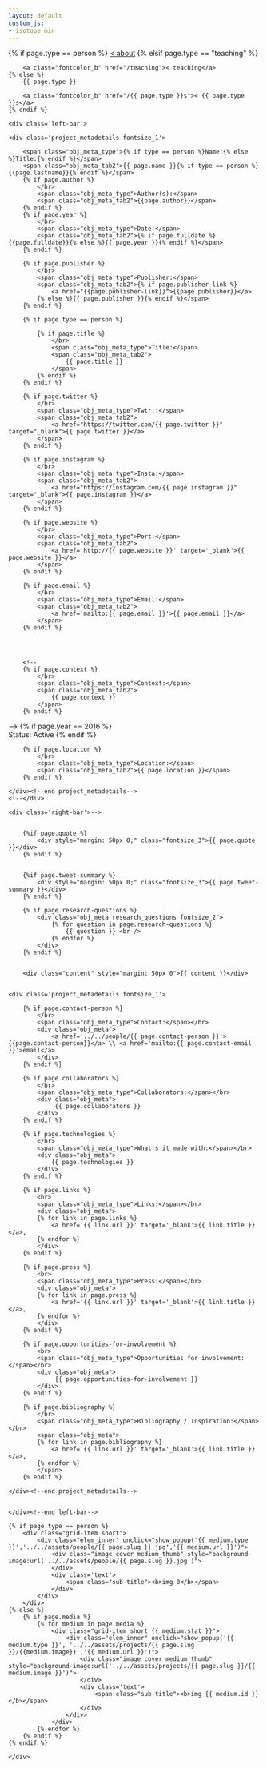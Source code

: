 ```yaml
---
layout: default
custom_js:
- isotope_min
---
```



<script type="text/javascript">
	function show_popup(type,image,url){
		$('.media_popup').show();
		var content_w = 0;
		var content_h = 0;
		var content = new Image();
		content.onload = function() {
			content_w = this.width;
			content_h = this.height;
			if(content_h > $('.media_popup .inner').height()){
				content.height = $('.media_popup .inner').height();
			}
		}

		content.src = image;
		if(type == "vimeo"){
			content = '<iframe src="'+url+'" width="640" height="360" frameborder="0" webkitallowfullscreen mozallowfullscreen allowfullscreen></iframe>'
		}
		$('.media_popup .inner').html(content);
	}
	function hide_popup(){
		$('.media_popup').hide();
	}
	function myFunction(){
		console.log('load')
	}
</script>


<div class="nav fontsize_1">
	{% if page.type == person %}
		<a class="fontcolor_b" href="/about">< about</a>
	{% elsif page.type == "teaching" %}

		<a class="fontcolor_b" href="/teaching">< teaching</a>	
	{% else %}
		{{ page.type }}

		<a class="fontcolor_b" href="/{{ page.type }}s">< {{ page.type }}s</a>
	{% endif %} 
</div>


<div class='project'>
<div class='project_left'><div class='project_inner'>

	<div class='left-bar'>
	
	<div class='project_metadetails fontsize_1'>
	
		<span class="obj_meta_type">{% if type == person %}Name:{% else %}Title:{% endif %}</span>
		<span class="obj_meta_tab2">{{ page.name }}{% if type == person %} {{page.lastname}}{% endif %}</span>
		{% if page.author %}
			</br>
			<span class="obj_meta_type">Author(s):</span>
			<span class="obj_meta_tab2">{{page.author}}</span>
		{% endif %}
		{% if page.year %}
			</br>
			<span class="obj_meta_type">Date:</span>
			<span class="obj_meta_tab2">{% if page.fulldate %}{{page.fulldate}}{% else %}{{ page.year }}{% endif %}</span>
		{% endif %}

		{% if page.publisher %}
			</br>
			<span class="obj_meta_type">Publisher:</span>
			<span class="obj_meta_tab2">{% if page.publisher-link %}
				<a href="{{page.publisher-link}}">{{page.publisher}}</a>
			{% else %}{{ page.publisher }}{% endif %}</span>
		{% endif %}

		{% if page.type == person %}
	
			{% if page.title %}
				</br>
				<span class="obj_meta_type">Title:</span>
				<span class="obj_meta_tab2">
					{{ page.title }}
				</span>
			{% endif %}
		{% endif %}
		
		{% if page.twitter %}
			</br>
			<span class="obj_meta_type">Twtr::</span>
			<span class="obj_meta_tab2">
				<a href="https://twitter.com/{{ page.twitter }}" target="_blank">{{ page.twitter }}</a>
			</span>
		{% endif %}	

		{% if page.instagram %}
			</br>
			<span class="obj_meta_type">Insta:</span>
			<span class="obj_meta_tab2">
				<a href="https://instagram.com/{{ page.instagram }}" target="_blank">{{ page.instagram }}</a>
			</span>
		{% endif %}	
		
		{% if page.website %}
			</br>
			<span class="obj_meta_type">Port:</span>
			<span class="obj_meta_tab2">
				<a href='http://{{ page.website }}' target='_blank'>{{ page.website }}</a>
			</span>
		{% endif %}

		{% if page.email %}
			</br>
			<span class="obj_meta_type">Email:</span>
			<span class="obj_meta_tab2">
				<a href='mailto:{{ page.email }}'>{{ page.email }}</a>
			</span>
		{% endif %}		




		<!--				
		{% if page.context %}
			</br>
			<span class="obj_meta_type">Context:</span>
			<span class="obj_meta_tab2">
				{{ page.context }}
			</span>
		{% endif %}
-->
		{% if page.year == 2016 %}
			</br>
			<span class="obj_meta_type">Status:</span>
			<span class="obj_meta_tab2">Active</span>
		{% endif %}	


		{% if page.location %}
			</br>
			<span class="obj_meta_type">Location:</span>
			<span class="obj_meta_tab2">{{ page.location }}</span>
		{% endif %}	
					
	</div><!--end project_metadetails-->	
	<!--</div>
	
	<div class='right-bar'>-->


		{%if page.quote %}
			<div style="margin: 50px 0;" class="fontsize_3">{{ page.quote }}</div>
		{% endif %}
		
			
		{%if page.tweet-summary %}
			<div style="margin: 50px 0;" class="fontsize_3">{{ page.tweet-summary }}</div>
		{% endif %}
	
		{% if page.research-questions %}
			<div class="obj_meta research_questions fontsize_2">
				{% for question in page.research-questions %}
					{{ question }} <br />
				{% endfor %}
			</div>
		{% endif %}	
	
		
		<div class="content" style="margin: 50px 0">{{ content }}</div>
	

	<div class='project_metadetails fontsize_1'>
			
		{% if page.contact-person %}
			</br>
			<span class="obj_meta_type">Contact:</span></br>
			<div class="obj_meta">
				<a href='../../people/{{ page.contact-person }}'>{{page.contact-person}}</a> \\ <a href='mailto:{{ page.contact-email }}'>email</a>
			</div>
		{% endif %}
		
		{% if page.collaborators %}
			</br>
			<span class="obj_meta_type">Collaborators:</span></br>
			<div class="obj_meta">
				 {{ page.collaborators }}
			</div>
		{% endif %}				
		
		{% if page.technologies %}
			</br>
			<span class="obj_meta_type">What's it made with:</span></br>
			<div class="obj_meta">
				{{ page.technologies }}
			</div>
		{% endif %}

		{% if page.links %}
			<br>
			<span class="obj_meta_type">Links:</span></br>
			<div class="obj_meta">
			{% for link in page.links %}
				<a href='{{ link.url }}' target='_blank'>{{ link.title }}</a>,
			{% endfor %}
			</div>
		{% endif %}		

		{% if page.press %}
			<br>
			<span class="obj_meta_type">Press:</span></br>
			<div class="obj_meta">
			{% for link in page.press %}
				<a href='{{ link.url }}' target='_blank'>{{ link.title }}</a>,
			{% endfor %}
			</div>
		{% endif %}		

		{% if page.opportunities-for-involvement %}
			<br>
			<span class="obj_meta_type">Opportunities for involvement:</span></br>
			<div class="obj_meta">
				 {{ page.opportunities-for-involvement }}			
			</div>
		{% endif %}		
			
		{% if page.bibliography %}
			</br>
			<span class="obj_meta_type">Bibliography / Inspiration:</span></br>
			<span class="obj_meta">
			{% for link in page.bibliography %}
				<a href='{{ link.url }}' target='_blank'>{{ link.title }}</a>,
			{% endfor %}
			</span>
		{% endif %}	

	</div><!--end project_metadetails-->	

		
	</div><!--end left-bar-->

</div></div><!--end .project_left .project_inner-->

<div class='project_right fontsize_1'><div class='project_inner'>
	<div class="grid-sizer"></div>
	
	{% if page.type == person %}
		<div class="grid-item short">
			<div class="elem_inner" onclick="show_popup('{{ medium.type }}','../../assets/people/{{ page.slug }}.jpg','{{ medium.url }}')">
				<div class="image cover medium_thumb" style="background-image:url('../../assets/people/{{ page.slug }}.jpg')">
				</div>
				<div class='text'>
					<span class="sub-title"><b>img 0</b></span>
				</div>
			</div>	
		</div>
	{% else %}
		{% if page.media %}
			{% for medium in page.media %}
				<div class="grid-item short {{ medium.stat }}">
					<div class="elem_inner" onclick="show_popup('{{ medium.type }}', '../../assets/projects/{{ page.slug }}/{{medium.image}}','{{ medium.url }}')">
						<div class="image cover medium_thumb" style="background-image:url('../../assets/projects/{{ page.slug }}/{{ medium.image }}')">
						</div>
						<div class='text'>
							<span class="sub-title"><b>img {{ medium.id }}</b></span>
						</div>
					</div>	
				</div>
			{% endfor %}
		{% endif %}	
	{% endif %}

</div></div><!--end .project_right .project_inner-->



</div>
<style>

</style>


<div class="media_popup" onclick="hide_popup()">
	<div class="inner">

	</div>
</div>






